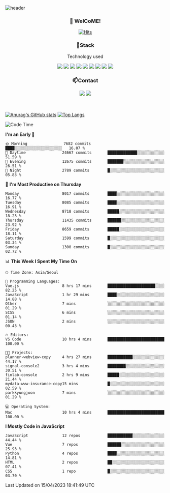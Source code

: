 ![header](https://capsule-render.vercel.app/api?type=waving&color=gradient&height=200&text=Kyungjoon&fontAlign=70&fontAlignY=40&animation=twinkling)

<h3 align="center">👋 WelCoME!</h3>

<div align=center>
  
[![Hits](https://hits.seeyoufarm.com/api/count/incr/badge.svg?url=https%3A%2F%2Fgithub.com%2Fuvula6921&count_bg=%2322BAC9&title_bg=%23827F7F&icon=iconify.svg&icon_color=%2325A27F&title=visits&edge_flat=false)](https://hits.seeyoufarm.com)
  
</div>
<h3 align="center">📌Stack</h3>
<p align="center">Technology used</p>
<div align="center"><img src="https://img.shields.io/badge/HTML5-E34F26?style=flat-square&logo=HTML5&logoColor=white"></img> <img src="https://img.shields.io/badge/CSS3-0A84FF?style=flat-square&logo=CSS3&logoColor=white"></img> <img src="https://img.shields.io/badge/JavaScript-FFCD11?style=flat-square&logo=JavaScript&logoColor=white"></img> <img src="https://img.shields.io/badge/React-00BCF6?style=flat-square&logo=React&logoColor=white"></img> <img src="https://img.shields.io/badge/jQuery-3655FF?style=flat-square&logo=jQuery&logoColor=white"></img> <img src="https://img.shields.io/badge/Ruby-E0115F?style=flat-square&logo=Ruby&logoColor=white"></img> <img src="https://img.shields.io/badge/Python-4B8BBE?style=flat-square&logo=Python&logoColor=white"></img> <img src="https://img.shields.io/badge/Vue-4FC08D?style=flat-square&logo=Vue.js&logoColor=white"></img> <img src="https://img.shields.io/badge/Nuxt-00DC82?style=flat-square&logo=Nuxt.js&logoColor=white"></img></div>

<h3 align="center">📫Contact</h3>
<div align="center"><a href="https://velog.io/@uvula6921/"><img src="https://img.shields.io/badge/Blog-20c997?style=flat-square&logo=V&logoColor=white"/></a> <a href="pkj6921@gmail.com"><img src="https://img.shields.io/badge/Gmail-EA4335?style=flat-square&logo=Gmail&logoColor=white"/></a></div>
<br>
<br>

[![Anurag's GitHub stats](https://github-readme-stats.vercel.app/api?username=uvula6921&hide=stars,issues&show_icons=true&count_private=true&theme=tokyonight)](https://github.com/anuraghazra/github-readme-stats)
[![Top Langs](https://github-readme-stats.vercel.app/api/top-langs/?username=uvula6921&hide=css,jupyter%20notebook,html&exclude_repo=uvula6921,uvula6921.github.io&layout=compact&langs_count=8)](https://github.com/anuraghazra/github-readme-stats)

<!--START_SECTION:waka-->
![Code Time](http://img.shields.io/badge/Code%20Time-1%2C530%20hrs%2029%20mins-blue)

**I'm an Early 🐤** 

```text
🌞 Morning                7682 commits        ████░░░░░░░░░░░░░░░░░░░░░   16.07 % 
🌆 Daytime                24667 commits       █████████████░░░░░░░░░░░░   51.59 % 
🌃 Evening                12675 commits       ███████░░░░░░░░░░░░░░░░░░   26.51 % 
🌙 Night                  2789 commits        █░░░░░░░░░░░░░░░░░░░░░░░░   05.83 % 
```
📅 **I'm Most Productive on Thursday** 

```text
Monday                   8017 commits        ████░░░░░░░░░░░░░░░░░░░░░   16.77 % 
Tuesday                  8085 commits        ████░░░░░░░░░░░░░░░░░░░░░   16.91 % 
Wednesday                8718 commits        █████░░░░░░░░░░░░░░░░░░░░   18.23 % 
Thursday                 11435 commits       ██████░░░░░░░░░░░░░░░░░░░   23.92 % 
Friday                   8659 commits        █████░░░░░░░░░░░░░░░░░░░░   18.11 % 
Saturday                 1599 commits        █░░░░░░░░░░░░░░░░░░░░░░░░   03.34 % 
Sunday                   1300 commits        █░░░░░░░░░░░░░░░░░░░░░░░░   02.72 % 
```


📊 **This Week I Spent My Time On** 

```text
🕑︎ Time Zone: Asia/Seoul

💬 Programming Languages: 
Vue.js                   8 hrs 17 mins       █████████████████████░░░░   82.25 % 
JavaScript               1 hr 29 mins        ████░░░░░░░░░░░░░░░░░░░░░   14.88 % 
Other                    7 mins              ░░░░░░░░░░░░░░░░░░░░░░░░░   01.29 % 
SCSS                     6 mins              ░░░░░░░░░░░░░░░░░░░░░░░░░   01.14 % 
JSON                     2 mins              ░░░░░░░░░░░░░░░░░░░░░░░░░   00.43 % 

🔥 Editors: 
VS Code                  10 hrs 4 mins       █████████████████████████   100.00 % 

🐱‍💻 Projects: 
planner-webview-copy     4 hrs 27 mins       ███████████░░░░░░░░░░░░░░   44.17 % 
signal-console2          3 hrs 4 mins        ████████░░░░░░░░░░░░░░░░░   30.51 % 
finlab-console           2 hrs 9 mins        █████░░░░░░░░░░░░░░░░░░░░   21.44 % 
mydata-www-insurance-copy15 mins             █░░░░░░░░░░░░░░░░░░░░░░░░   02.59 % 
parkkyungjoon            7 mins              ░░░░░░░░░░░░░░░░░░░░░░░░░   01.29 % 

💻 Operating System: 
Mac                      10 hrs 4 mins       █████████████████████████   100.00 % 
```

**I Mostly Code in JavaScript** 

```text
JavaScript               12 repos            ███████████░░░░░░░░░░░░░░   44.44 % 
Vue                      7 repos             ██████░░░░░░░░░░░░░░░░░░░   25.93 % 
Python                   4 repos             ████░░░░░░░░░░░░░░░░░░░░░   14.81 % 
HTML                     2 repos             ██░░░░░░░░░░░░░░░░░░░░░░░   07.41 % 
CSS                      1 repo              █░░░░░░░░░░░░░░░░░░░░░░░░   03.70 % 
```




 Last Updated on 15/04/2023 18:41:49 UTC
<!--END_SECTION:waka-->
